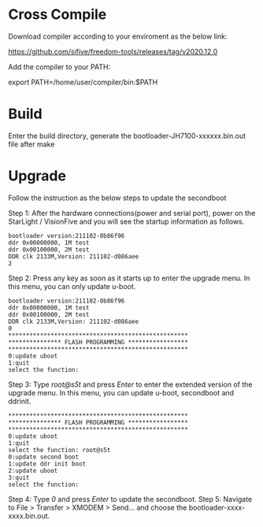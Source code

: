 # Cross Compile

Download compiler according to your enviroment as the below link:

https://github.com/sifive/freedom-tools/releases/tag/v2020.12.0

Add the compiler to your PATH:

export PATH=/home/user/compiler/bin:$PATH

	
# Build

Enter the build directory, generate the bootloader-JH7100-xxxxxx.bin.out file after make

# Upgrade 

Follow the instruction as the below steps to update the secondboot
	
Step 1:	After the hardware connections(power and serial port), power on the StarLight / VisionFive and you will see the startup information as follows. 
	
	bootloader version:211102-0b86f96
	ddr 0x00000000, 1M test
	ddr 0x00100000, 2M test
	DDR clk 2133M,Version: 211102-d086aee
	2

Step 2:	Press any key as soon as it starts up to enter the upgrade menu. In this menu, you can only update u-boot.


	bootloader version:211102-0b86f96
	ddr 0x00000000, 1M test
	ddr 0x00100000, 2M test
	DDR clk 2133M,Version: 211102-d086aee
	0
	***************************************************
	*************** FLASH PROGRAMMING *****************
	***************************************************
	0:update uboot
	1:quit
	select the function:

Step 3: Type *root@s5t* and press *Enter* to enter the extended version of the upgrade menu. In this menu, you can update u-boot, secondboot and ddrinit.

	***************************************************
	*************** FLASH PROGRAMMING *****************
	***************************************************
	0:update uboot
	1:quit
	select the function: root@s5t
	0:update second boot
	1:update ddr init boot
	2:update uboot
	3:quit
	select the function:

Step 4: Type *0* and press *Enter* to update the secondboot.
Step 5: Navigate to File > Transfer > XMODEM > Send... and choose the bootloader-xxxx-xxxx.bin.out.

